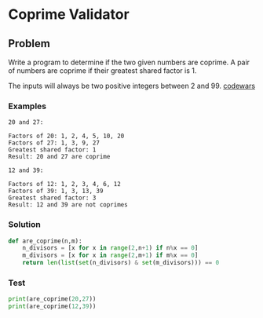 # Coprime Validator
## Problem

Write a program to determine if the two given numbers are coprime. A pair of numbers are coprime if their greatest shared factor is 1.

The inputs will always be two positive integers between 2 and 99.
[codewars](https://www.codewars.com/kata/585c50e75d0930e6a7000336)
### Examples
```
20 and 27:

Factors of 20: 1, 2, 4, 5, 10, 20
Factors of 27: 1, 3, 9, 27
Greatest shared factor: 1
Result: 20 and 27 are coprime
```
```
12 and 39:

Factors of 12: 1, 2, 3, 4, 6, 12
Factors of 39: 1, 3, 13, 39
Greatest shared factor: 3
Result: 12 and 39 are not coprimes
```

### Solution
```python
def are_coprime(n,m):
    n_divisors = [x for x in range(2,n+1) if n%x == 0]
    m_divisors = [x for x in range(2,m+1) if m%x == 0]
    return len(list(set(n_divisors) & set(m_divisors))) == 0
```

### Test
```python
print(are_coprime(20,27))
print(are_coprime(12,39))
```